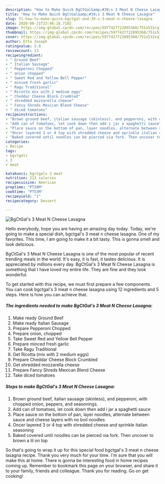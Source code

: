 ```yaml
---
description: "How to Make Quick BgCtGal&amp;#39;s 3 Meat N Cheese Lasagna"
title: "How to Make Quick BgCtGal&amp;#39;s 3 Meat N Cheese Lasagna"
slug: 51-how-to-make-quick-bgctgal-and-39-s-3-meat-n-cheese-lasagna
date: 2020-08-21T23:46:18.710Z
image: https://img-global.cpcdn.com/recipes/5977427722895360/751x532cq70/bgctgals-3-meat-n-cheese-lasagna-recipe-main-photo.jpg
thumbnail: https://img-global.cpcdn.com/recipes/5977427722895360/751x532cq70/bgctgals-3-meat-n-cheese-lasagna-recipe-main-photo.jpg
cover: https://img-global.cpcdn.com/recipes/5977427722895360/751x532cq70/bgctgals-3-meat-n-cheese-lasagna-recipe-main-photo.jpg
author: Etta Joseph
ratingvalue: 3.8
reviewcount: 13
recipeingredient:
- " Ground Beef"
- " Italian Sausage"
- " Pepperoni Chopped"
- " onion chopped"
- " Sweet Red and Yellow Bell Pepper"
- " minced fresh garlic"
- " Ragu Traditional"
- " Ricotta mix with 2 medium eggs"
- " Cheddar Cheese Block Crumbled"
- " shredded mozzarella cheese"
- " Fancy Shreds Mexican Blend Cheese"
- " diced tomatoes"
recipeinstructions:
- "Brown ground beef, italian sausage (skinless), and pepperoni, with chopped onion, peppers, and seasonings."
- "Add can of tomatoes, let cook down then add i jar a spaghetti sauce"
- "Place sauce on the bottom of pan, layer noodles, alternate between sauce and cheese layers with no boil noodles"
- "Oncer layered 3 or 4 top with shredded cheese and sprinkle italian seasoning"
- "Baked covered until noodles can be pierced via fork. Then uncover to brown a lil on top"
categories:
- Recipe
tags:
- bgctgals
- 3
- meat

katakunci: bgctgals 3 meat 
nutrition: 213 calories
recipecuisine: American
preptime: "PT20M"
cooktime: "PT53M"
recipeyield: "1"
recipecategory: Dessert

---
```



![BgCtGal&#39;s 3 Meat N Cheese Lasagna](https://img-global.cpcdn.com/recipes/5977427722895360/751x532cq70/bgctgals-3-meat-n-cheese-lasagna-recipe-main-photo.jpg)

Hello everybody, hope you are having an amazing day today. Today, we're going to make a special dish, bgctgal&#39;s 3 meat n cheese lasagna. One of my favorites. This time, I am going to make it a bit tasty. This is gonna smell and look delicious.

BgCtGal&#39;s 3 Meat N Cheese Lasagna is one of the most popular of recent trending meals in the world. It's easy, it is fast, it tastes delicious. It is appreciated by millions every day. BgCtGal&#39;s 3 Meat N Cheese Lasagna is something that I have loved my entire life. They are fine and they look wonderful.




To get started with this recipe, we must first prepare a few components. You can cook bgctgal&#39;s 3 meat n cheese lasagna using 12 ingredients and 5 steps. Here is how you can achieve that.

<!--inarticleads1-->

##### The ingredients needed to make BgCtGal&#39;s 3 Meat N Cheese Lasagna:

1. Make ready  Ground Beef
1. Make ready  Italian Sausage
1. Prepare  Pepperoni Chopped
1. Prepare  onion, chopped
1. Take  Sweet Red and Yellow Bell Pepper
1. Prepare  minced fresh garlic
1. Take  Ragu Traditional
1. Get  Ricotta (mix with 2 medium eggs)
1. Prepare  Cheddar Cheese Block Crumbled
1. Get  shredded mozzarella cheese
1. Prepare  Fancy Shreds Mexican Blend Cheese
1. Take  diced tomatoes




<!--inarticleads2-->

##### Steps to make BgCtGal&#39;s 3 Meat N Cheese Lasagna:

1. Brown ground beef, italian sausage (skinless), and pepperoni, with chopped onion, peppers, and seasonings.
1. Add can of tomatoes, let cook down then add i jar a spaghetti sauce
1. Place sauce on the bottom of pan, layer noodles, alternate between sauce and cheese layers with no boil noodles
1. Oncer layered 3 or 4 top with shredded cheese and sprinkle italian seasoning
1. Baked covered until noodles can be pierced via fork. Then uncover to brown a lil on top




So that's going to wrap it up for this special food bgctgal&#39;s 3 meat n cheese lasagna recipe. Thank you very much for your time. I'm sure that you will make this at home. There is gonna be interesting food in home recipes coming up. Remember to bookmark this page on your browser, and share it to your family, friends and colleague. Thank you for reading. Go on get cooking!
